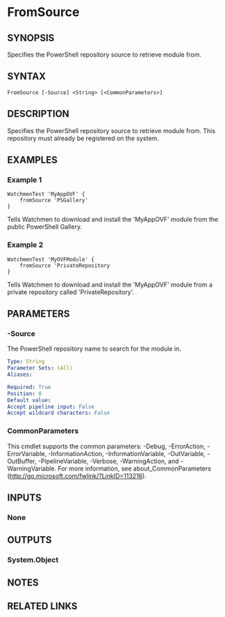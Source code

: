 ﻿---
external help file: Watchmen-help.xml
online version: https://github.com/devblackops/watchmen/blob/master/docs/functions/Help-FromSource.md
schema: 2.0.0
---

# FromSource
## SYNOPSIS
Specifies the PowerShell repository source to retrieve module from.
## SYNTAX

```
FromSource [-Source] <String> [<CommonParameters>]
```

## DESCRIPTION
Specifies the PowerShell repository source to retrieve module from. This repository must already be registered on the system.
## EXAMPLES

### Example 1
```
WatchmenTest 'MyAppOVF' {
    fromSource 'PSGallery'
}
```

Tells Watchmen to download and install the 'MyAppOVF' module from the public PowerShell Gallery.

### Example 2
```
WatchmenTest 'MyOVFModule' {
    fromSource 'PrivateRepository
}
```

Tells Watchmen to download and install the 'MyAppOVF' module from a private repository called 'PrivateRepository'.

## PARAMETERS

### -Source
The PowerShell repository name to search for the module in.

```yaml
Type: String
Parameter Sets: (All)
Aliases: 

Required: True
Position: 0
Default value: 
Accept pipeline input: False
Accept wildcard characters: False
```

### CommonParameters
This cmdlet supports the common parameters: -Debug, -ErrorAction, -ErrorVariable, -InformationAction, -InformationVariable, -OutVariable, -OutBuffer, -PipelineVariable, -Verbose, -WarningAction, and -WarningVariable. For more information, see about_CommonParameters (http://go.microsoft.com/fwlink/?LinkID=113216).
## INPUTS

### None

## OUTPUTS

### System.Object

## NOTES

## RELATED LINKS

